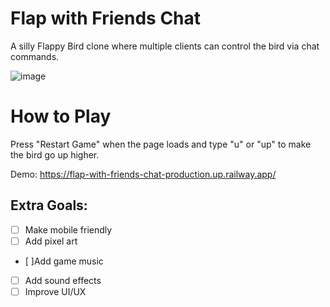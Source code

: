 # Flap with Friends Chat
A silly Flappy Bird clone where multiple clients can control the bird via chat commands.

![image](https://github.com/user-attachments/assets/97a9f98c-6a5f-4011-bc1a-371926958141)


# How to Play
Press "Restart Game" when the page loads and type "u" or "up" to make the bird go up higher.

Demo: https://flap-with-friends-chat-production.up.railway.app/

## Extra Goals:
- [ ] Make mobile friendly
- [ ] Add pixel art
- [ ]Add game music
- [ ] Add sound effects
- [ ] Improve UI/UX
